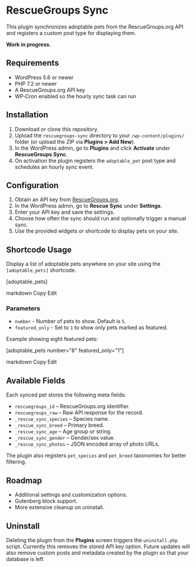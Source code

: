 # RescueGroups Sync

This plugin synchronizes adoptable pets from the RescueGroups.org API and registers a custom post type for displaying them.

**Work in progress.**

## Requirements

- WordPress 5.6 or newer
- PHP 7.2 or newer
- A RescueGroups.org API key
- WP‑Cron enabled so the hourly sync task can run

## Installation

1. Download or clone this repository.
2. Upload the `rescuegroups-sync` directory to your `/wp-content/plugins/` folder (or upload the ZIP via **Plugins > Add New**).
3. In the WordPress admin, go to **Plugins** and click **Activate** under **RescueGroups Sync**.
4. On activation the plugin registers the `adoptable_pet` post type and schedules an hourly sync event.

## Configuration

1. Obtain an API key from [RescueGroups.org](https://rescuegroups.org/).
2. In the WordPress admin, go to **Rescue Sync** under **Settings**.
3. Enter your API key and save the settings.
4. Choose how often the sync should run and optionally trigger a manual sync.
5. Use the provided widgets or shortcode to display pets on your site.

## Shortcode Usage

Display a list of adoptable pets anywhere on your site using the `[adoptable_pets]` shortcode.

[adoptable_pets]

markdown
Copy
Edit

### Parameters

- `number` - Number of pets to show. Default is `5`.
- `featured_only` - Set to `1` to show only pets marked as featured.

Example showing eight featured pets:

[adoptable_pets number="8" featured_only="1"]

markdown
Copy
Edit

## Available Fields

Each synced pet stores the following meta fields:

- `rescuegroups_id` – RescueGroups.org identifier.
- `rescuegroups_raw` – Raw API response for the record.
- `_rescue_sync_species` – Species name.
- `_rescue_sync_breed` – Primary breed.
- `_rescue_sync_age` – Age group or string.
- `_rescue_sync_gender` – Gender/sex value.
- `_rescue_sync_photos` – JSON encoded array of photo URLs.

The plugin also registers `pet_species` and `pet_breed` taxonomies for better filtering.

## Roadmap

- Additional settings and customization options.
- Gutenberg block support.
- More extensive cleanup on uninstall.

## Uninstall

Deleting the plugin from the **Plugins** screen triggers the `uninstall.php` script.
Currently this removes the stored API key option. Future updates will also remove
custom posts and metadata created by the plugin so that your database is left